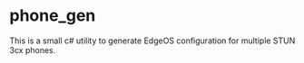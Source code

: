 # phone_gen
This is a small c# utility to generate EdgeOS configuration for multiple STUN 3cx phones.
